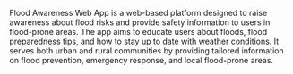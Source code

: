 Flood Awareness Web App is a web-based platform designed to raise awareness about flood risks and provide safety information to users in flood-prone areas. The app aims to educate users about floods, flood preparedness tips, and how to stay up to date with weather conditions. It serves both urban and rural communities by providing tailored information on flood prevention, emergency response, and local flood-prone areas.
